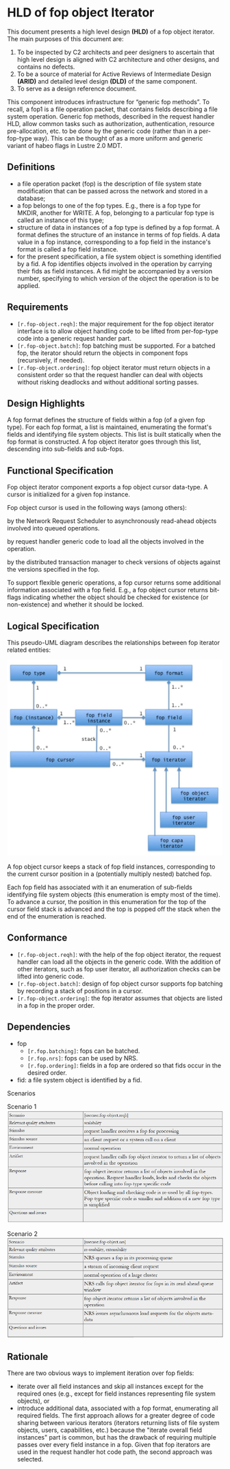 # HLD of fop object Iterator
This document presents a high level design **(HLD)** of a fop object iterator.  
The main purposes of this document are:  
1. To be inspected by C2 architects and peer designers to ascertain that high level design is aligned with C2 architecture and other designs, and contains no defects.  
2. To be a source of material for Active Reviews of Intermediate Design **(ARID)** and detailed level design **(DLD)** of the same component.   
3. To serve as a design reference document.  

This component introduces infrastructure for “generic fop methods”. To recall, a fop1 is a file operation packet, that contains fields describing a file system operation. Generic fop methods, described in the request handler HLD, allow common tasks such as authorization, authentication, resource pre-allocation, etc. to be done by the generic code (rather than in a per-fop-type way). This can be thought of as a more uniform and generic variant of habeo flags in Lustre 2.0 MDT.  

## Definitions  

- a file operation packet (fop) is the description of file system state modification that can be passed across the network and stored in a database;
- a fop belongs to one of the fop types. E.g., there is a fop type for MKDIR, another for WRITE. A fop, belonging to a particular fop type is called an instance of this type;
- structure of data in instances of a fop type is defined by a fop format. A format defines the structure of an instance in terms of fop fields. A data value in a fop instance, corresponding to a fop field in the instance's format is called a fop field instance.
- for the present specification, a file system object is something identified by a fid. A fop identifies objects involved in the operation by carrying their fids as field instances. A fid might be accompanied by a version number, specifying to which version of the object the operation is to be applied.  

## Requirements  

- `[r.fop-object.reqh]`: the major requirement for the fop object iterator interface is to allow object handling code to be lifted from per-fop-type code into a generic request hander part.
- `[r.fop-object.batch]`: fop batching must be supported. For a batched fop, the iterator should return the objects in component fops (recursively, if needed).
- `[r.fop-object.ordering]`: fop object iterator must return objects in a consistent order so that the request handler can deal with objects without risking deadlocks and without additional sorting passes.  


## Design Highlights   

A fop format defines the structure of fields within a fop (of a given fop type). For each fop format, a list is maintained, enumerating the format's fields and identifying file system objects. This list is built statically when the fop format is constructed. A fop object iterator goes through this list, descending into sub-fields and sub-fops.  

## Functional Specification   
Fop object iterator component exports a fop object cursor data-type. A cursor is initialized for a given fop instance.  

Fop object cursor is used in the following ways (among others):  

by the Network Request Scheduler to asynchronously read-ahead objects involved into queued operations.  

by request handler generic code to load all the objects involved in the operation.  

by the distributed transaction manager to check versions of objects against the versions specified in the fop.  

To support flexible generic operations, a fop cursor returns some additional information associated with a fop field. E.g., a fop object cursor returns bit-flags indicating whether the object should be checked for existence (or non-existence) and whether it should be locked.  

## Logical Specification  
This pseudo-UML diagram describes the relationships between fop iterator related entities:   

![image](./Images/fop.PNG)  

A fop object cursor keeps a stack of fop field instances, corresponding to the current cursor position in a (potentially multiply nested) batched fop.  

Each fop field has associated with it an enumeration of sub-fields identifying file system objects (this enumeration is empty most of the time). To advance a cursor, the position in this enumeration for the top of the cursor field stack is advanced and the top is popped off the stack when the end of the enumeration is reached.  

## Conformance  
- `[r.fop-object.reqh]`: with the help of the fop object iterator, the request handler can load all the objects in the generic code. With the addition of other iterators, such as fop user iterator, all authorization checks can be lifted into generic code.
- `[r.fop-object.batch]`: design of fop object cursor supports fop batching by recording a stack of positions in a cursor.
- `[r.fop-object.ordering]`: the fop iterator assumes that objects are listed in a fop in the proper order.

## Dependencies   
- fop
  - `[r.fop.batching]`: fops can be batched.
  - `[r.fop.nrs]`: fops can be used by NRS.
  - `[r.fop.ordering]`: fields in a fop are ordered so that fids occur in the desired order.
- fid: a file system object is identified by a fid.  

Scenarios    

Scenario 1   
![image](./Images/fop1.PNG)  

Scenario 2   
![image](./Images/fop2.PNG)  

## Rationale  
There are two obvious ways to implement iteration over fop fields:
- iterate over all field instances and skip all instances except for the required ones (e.g., except for field instances representing file system objects), or
- introduce additional data, associated with a fop format, enumerating all required fields.
The first approach allows for a greater degree of code sharing between various iterators (iterators returning lists of file system objects, users, capabilities, etc.) because the "iterate overall field instances" part is common, but has the drawback of requiring multiple passes over every field instance in a fop. Given that fop iterators are used in the request handler hot code path, the second approach was selected.
